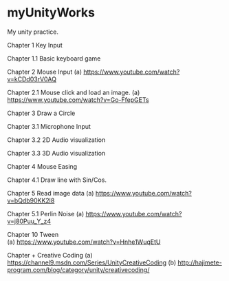 # myUnityWorks
My unity practice.


Chapter 1      Key Input

Chapter 1.1    Basic keyboard game

Chapter 2      Mouse Input
     (a) https://www.youtube.com/watch?v=kCDd03rV0AQ

Chapter 2.1    Mouse click and load an image.
     (a) https://www.youtube.com/watch?v=Go-FfepGETs

Chapter 3      Draw a Circle

Chapter 3.1    Microphone Input 

Chapter 3.2    2D Audio visualization

Chapter 3.3    3D Audio visualization

Chapter 4      Mouse Easing

Chapter 4.1    Draw line with Sin/Cos.                

Chapter 5      Read image data
     (a) https://www.youtube.com/watch?v=bQdb90KK2l8

Chapter 5.1    Perlin Noise
     (a) https://www.youtube.com/watch?v=j80Puu_Y_z4

Chapter 10     Tween                                
     (a) https://www.youtube.com/watch?v=Hnhe1WuqEtU

Chapter +      Creative Coding
     (a) https://channel9.msdn.com/Series/UnityCreativeCoding
     (b) http://hajimete-program.com/blog/category/unity/creativecoding/ 
